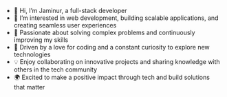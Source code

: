 - 👋 Hi, I’m Jaminur, a full-stack developer  
- 👀 I’m interested in web development, building scalable applications, and creating seamless user experiences  
- 💼 Passionate about solving complex problems and continuously improving my skills  
- 🚀 Driven by a love for coding and a constant curiosity to explore new technologies  
- 💡 Enjoy collaborating on innovative projects and sharing knowledge with others in the tech community  
- 🌍 Excited to make a positive impact through tech and build solutions that matter


<!---
jaminur-islam/jaminur-islam is a ✨ special ✨ repository because its `README.md` (this file) appears on your GitHub profile.
You can click the Preview link to take a look at your changes.
--->
